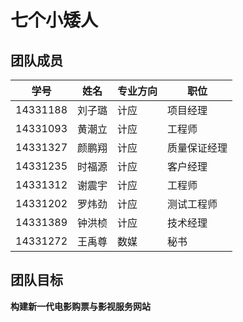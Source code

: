 # 七个小矮人

## 团队成员

| 学号       | 姓名   | 专业方向 | 职位     |
| -------- | ---- | ---- | ------ |
| 14331188 | 刘子璐  | 计应   | 项目经理   |
| 14331093 | 黄潮立  | 计应   | 工程师    |
| 14331327 | 颜鹏翔  | 计应   | 质量保证经理 |
| 14331235 | 时福源  | 计应   | 客户经理   |
| 14331312 | 谢震宇  | 计应   | 工程师    |
| 14331202 | 罗炜劲  | 计应   | 测试工程师  |
| 14331389 | 钟洪桢  | 计应   | 技术经理   |
| 14331272 | 王禹尊  | 数媒   | 秘书     |



## 团队目标

**构建新一代电影购票与影视服务网站**

